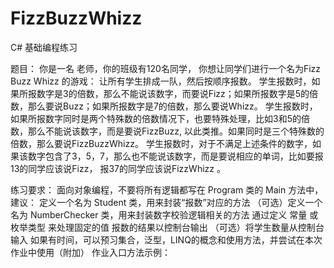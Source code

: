 # FizzBuzzWhizz

C# 基础编程练习

题目：
你是一名 老师，你的班级有120名同学， 你想让同学们进行一个名为Fizz Buzz Whizz 的游戏：
让所有学生排成一队，然后按顺序报数。
学生报数时，如果所报数字是3的倍数，那么不能说该数字，而要说Fizz；如果所报数字是5的倍数，那么要说Buzz；如果所报数字是7的倍数，那么要说Whizz。
学生报数时，如果所报数字同时是两个特殊数的倍数情况下，也要特殊处理，比如3和5的倍数，那么不能说该数字，而是要说FizzBuzz, 以此类推。如果同时是三个特殊数的倍数，那么要说FizzBuzzWhizz。
学生报数时，对于不满足上述条件的数字，如果该数字包含了3，5，7，那么也不能说该数字，而是要说相应的单词，比如要报13的同学应该说Fizz， 报37的同学应该说FizzWhizz 。

练习要求：
面向对象编程，不要将所有逻辑都写在 Program 类的 Main 方法中，建议：
定义一个名为 Student 类，用来封装“报数”对应的方法
（可选）定义一个名为 NumberChecker 类，用来封装数字校验逻辑相关的方法 
通过定义 常量 或 枚举类型 来处理固定的值
报数的结果以控制台输出
（可选）将学生数量从控制台输入
如果有时间，可以预习集合，泛型，LINQ的概念和使用方法，并尝试在本次作业中使用（附加）
作业入口方法示例：


